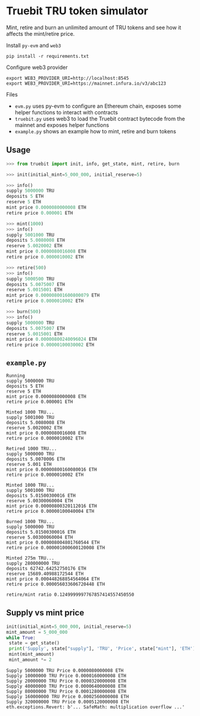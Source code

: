 # Truebit TRU token simulator

Mint, retire and burn an unlimited amount of TRU tokens and see how it affects the mint/retire price.

Install `py-evm` and `web3`

```
pip install -r requirements.txt
```

Configure web3 provider

```
export WEB3_PROVIDER_URI=http://localhost:8545
export WEB3_PROVIDER_URI=https://mainnet.infura.io/v3/abc123
```

Files

* `evm.py` uses py-evm to configure an Ethereum chain, exposes some helper functions to interact with contracts
* `truebit.py` uses web3 to load the Truebit contract bytecode from the mainnet and exposes helper functions
* `example.py` shows an example how to mint, retire and burn tokens

## Usage

```python
>>> from truebit import init, info, get_state, mint, retire, burn

>>> init(initial_mint=5_000_000, initial_reserve=5)

>>> info()
supply 5000000 TRU
deposits 5 ETH
reserve 5 ETH
mint price 0.0000080000008 ETH
retire price 0.000001 ETH

>>> mint(1000)
>>> info()
supply 5001000 TRU
deposits 5.0080008 ETH
reserve 5.0020002 ETH
mint price 0.0000080016008 ETH
retire price 0.0000010002 ETH

>>> retire(500)
>>> info()
supply 5000500 TRU
deposits 5.0075007 ETH
reserve 5.0015001 ETH
mint price 0.000008001600800079 ETH
retire price 0.0000010002 ETH

>>> burn(500)
>>> info()
supply 5000000 TRU
deposits 5.0075007 ETH
reserve 5.0015001 ETH
mint price 0.00000800240096024 ETH
retire price 0.00000100030002 ETH
```

## `example.py`

```
Running
supply 5000000 TRU
deposits 5 ETH
reserve 5 ETH
mint price 0.0000080000008 ETH
retire price 0.000001 ETH

Minted 1000 TRU...
supply 5001000 TRU
deposits 5.0080008 ETH
reserve 5.0020002 ETH
mint price 0.0000080016008 ETH
retire price 0.0000010002 ETH

Retired 1000 TRU...
supply 5000000 TRU
deposits 5.0070006 ETH
reserve 5.001 ETH
mint price 0.00000800160080016 ETH
retire price 0.0000010002 ETH

Minted 1000 TRU...
supply 5001000 TRU
deposits 5.01500300016 ETH
reserve 5.00300060004 ETH
mint price 0.00000800320112016 ETH
retire price 0.00000100040004 ETH

Burned 1000 TRU...
supply 5000000 TRU
deposits 5.01500300016 ETH
reserve 5.00300060004 ETH
mint price 0.000008004801760544 ETH
retire price 0.000001000600120008 ETH

Minted 275m TRU...
supply 280000000 TRU
deposits 62742.64252750176 ETH
reserve 15689.40988172544 ETH
mint price 0.000448268854564064 ETH
retire price 0.000056033606720448 ETH

retire/mint ratio 0.1249999997767857414557450550
```

## Supply vs mint price

```python
init(initial_mint=5_000_000, initial_reserve=5)
mint_amount = 5_000_000
while True:
 state = get_state()
 print('Supply', state["supply"], 'TRU', 'Price', state["mint"], 'ETH')
 mint(mint_amount)
 mint_amount *= 2
 ```

 ```
Supply 5000000 TRU Price 0.0000080000008 ETH
Supply 10000000 TRU Price 0.0000160000008 ETH
Supply 20000000 TRU Price 0.0000320000008 ETH
Supply 40000000 TRU Price 0.0000640000008 ETH
Supply 80000000 TRU Price 0.0001280000008 ETH
Supply 160000000 TRU Price 0.0002560000008 ETH
Supply 320000000 TRU Price 0.0005120000008 ETH
eth.exceptions.Revert: b'... SafeMath: multiplication overflow ...'
```
